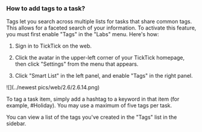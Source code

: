### How to add tags to a task?

Tags let you search across multiple lists for tasks that share common tags. This allows for a faceted search of your information. To activate this feature, you must first enable "Tags" in the "Labs" menu. Here's how:

1. Sign in to TickTick on the web.

2. Click the avatar in the upper-left corner of your TickTick homepage, then click "Settings" from the menu that appears.

3. Click "Smart List" in the left panel, and enable "Tags" in the right panel.

![](../newest pics/web/2.6/2.6.14.png)

To tag a task item, simply add a hashtag to a keyword in that item \(for example, \#Holiday\). You may use a maximum of five tags per task.

You can view a list of the tags you've created in the "Tags" list in the sidebar.

